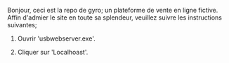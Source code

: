 Bonjour, ceci est la repo de gyro; un plateforme de vente en ligne fictive.
Affin d'admier le site en toute sa splendeur, veuillez suivre les instructions suivantes;

1. Ouvrir 'usbwebserver.exe'.

2. Cliquer sur 'Localhoast'.

